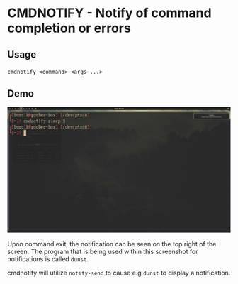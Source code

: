 # CMDNOTIFY - Notify of command completion or errors

## Usage

``cmdnotify <command> <args ...>``

## Demo
![Demo](https://github.com/sigsegv7/cmdnotify/blob/main/screenshots/demo.png?raw=true)

Upon command exit, the notification can be seen on the top right of the screen.
The program that is being used within this screenshot for notifications is called
``dunst``.

cmdnotify will utilize ``notify-send`` to cause e.g ``dunst`` to display a notification.

